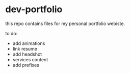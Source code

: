 # dev-portfolio

this repo contains files for my personal portfolio webiste.


to do:
* add animations
* link resume
* add headshot
* services content
* add prefixes
